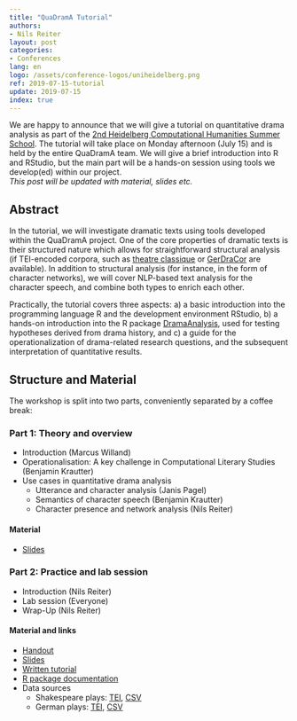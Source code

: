 ```yaml
---
title: "QuaDramA Tutorial"
authors:
- Nils Reiter
layout: post
categories:
- Conferences
lang: en
logo: /assets/conference-logos/uniheidelberg.png
ref: 2019-07-15-tutorial
update: 2019-07-15
index: true
---
```


We are happy to announce that we will give a tutorial on quantitative drama analysis as part of the [2nd Heidelberg Computational Humanities Summer School](https://hch19.cl.uni-heidelberg.de). The tutorial will take place on Monday afternoon (July 15) and is held by the entire QuaDramA team. We will give a brief introduction into R and RStudio, but the main part will be a hands-on session using  tools we develop(ed) within our project. <br/>*This post will be updated with material, slides etc.*

## Abstract

In the tutorial, we will investigate dramatic texts using tools developed within the QuaDramA project. One of the core properties of dramatic texts is their structured nature which allows for straightforward structural analysis (if TEI-encoded corpora, such as [theatre classique](http://theatre-classique.fr) or [GerDraCor](https://github.com/dracor-org/gerdracor) are available). In addition to structural analysis (for instance, in the form of character networks), we will cover NLP-based text analysis for the character speech, and combine both types to enrich each other.

Practically, the tutorial covers three aspects: a) a basic introduction into the programming language R and the development environment RStudio, b) a hands-on introduction into the R package [DramaAnalysis](https://github.com/quadrama/DramaAnalysis), used for testing hypotheses derived from drama history, and c) a guide for the operationalization of drama-related research questions, and the subsequent interpretation of quantitative results.

## Structure and Material

The workshop is split into two parts, conveniently separated by a coffee break:

### Part 1: Theory and overview

- Introduction (Marcus Willand)
- Operationalisation: A key challenge in Computational Literary Studies (Benjamin Krautter)
- Use cases in quantitative drama analysis
    - Utterance and character analysis (Janis Pagel)
    - Semantics of character speech (Benjamin Krautter)     
    - Character presence and network analysis (Nils Reiter)

#### Material

- [Slides]({{site.baseurl}}/assets/2019-03-08-quadrama-tutorial/slides_introduction.pdf)

### Part 2: Practice and lab session

- Introduction (Nils Reiter)
- Lab session (Everyone)
- Wrap-Up (Nils Reiter)
  
#### Material and links

- [Handout]({{site.baseurl}}/assets/2019-03-08-quadrama-tutorial/handout.pdf)
- [Slides]({{site.baseurl}}/assets/2019-03-08-quadrama-tutorial/slides_lab_session.pdf)
- [Written tutorial](https://quadrama.github.io/DramaAnalysis/tutorial/3/)
- [R package documentation](https://quadrama.github.io/DramaAnalysis/3.0.0/)
- Data sources
   - Shakespeare plays: [TEI](https://github.com/dracor-org/shakedracor),  [CSV](https://github.com/quadrama/data_shakedracor)
   - German plays: [TEI](https://github.com/quadrama/Corpus),  [CSV](https://github.com/quadrama/data_qd)